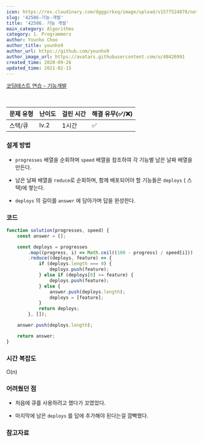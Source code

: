 ```yaml
---
icon: https://res.cloudinary.com/dgggcrkxq/image/upload/v1577524878/noticon/gzl7ru4i4vv3phyv34y3.png
slug: '42586-기능-개발'
title: '42586. 기능 개발'
main_category: Algorithms
category: 1. Programmers
author: Younho Choo
author_title: younho9
author_url: https://github.com/younho9
author_image_url: https://avatars.githubusercontent.com/u/48426991
created_time: 2020-09-26
updated_time: 2021-02-15
---
```


[코딩테스트 연습 - 기능개발](https://programmers.co.kr/learn/courses/30/lessons/42586)

<br />

| 문제 유형 | 난이도 | 걸린 시간 | 해결 유무(✅/❌) |
| --------- | ------ | --------- | ---------------- |
| 스택/큐   | lv.2   | 1시간     | ✅               |

### **설계 방법**

- `progresses` 배열을 순회하며 `speed` 배열을 참조하여 각 기능별 남은 날짜 배열을 만든다.

- 남은 날짜 배열을 `reduce`로 순회하며, 함께 배포되어야 할 기능들은 `deploys` ( 스택)에 쌓는다.

- `deploys` 의 길이를 `answer` 에 담아가며 답을 완성한다.

### 코드

```javascript
function solution(progresses, speed) {
	const answer = [];

	const deploys = progresses
		.map((progress, i) => Math.ceil((100 - progress) / speed[i]))
		.reduce((deploys, feature) => {
			if (deploys.length === 0) {
				deploys.push(feature);
			} else if (deploys[0] >= feature) {
				deploys.push(feature);
			} else {
				answer.push(deploys.length);
				deploys = [feature];
			}
			return deploys;
		}, []);

	answer.push(deploys.length);

	return answer;
}
```

### **시간 복잡도**

O(n)

### **어려웠던 점**

- 처음에 큐를 사용하려고 했다가 꼬였었다.

- 마지막에 남은 `deploys` 를 답에 추가해야 된다는걸 깜빡했다.

### **참고자료**
